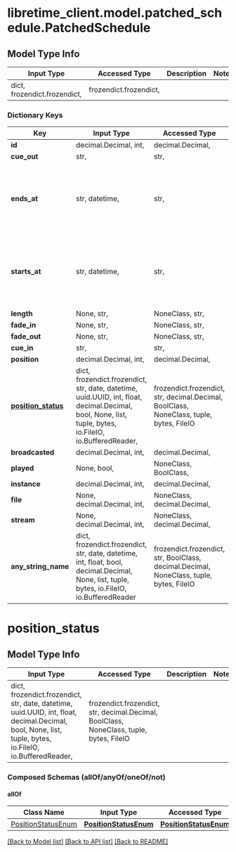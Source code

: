 # libretime_client.model.patched_schedule.PatchedSchedule

## Model Type Info
Input Type | Accessed Type | Description | Notes
------------ | ------------- | ------------- | -------------
dict, frozendict.frozendict,  | frozendict.frozendict,  |  | 

### Dictionary Keys
Key | Input Type | Accessed Type | Description | Notes
------------ | ------------- | ------------- | ------------- | -------------
**id** | decimal.Decimal, int,  | decimal.Decimal,  |  | [optional] 
**cue_out** | str,  | str,  |  | [optional] 
**ends_at** | str, datetime,  | str,  |  | [optional] value must conform to RFC-3339 date-time
**starts_at** | str, datetime,  | str,  |  | [optional] value must conform to RFC-3339 date-time
**length** | None, str,  | NoneClass, str,  |  | [optional] 
**fade_in** | None, str,  | NoneClass, str,  |  | [optional] 
**fade_out** | None, str,  | NoneClass, str,  |  | [optional] 
**cue_in** | str,  | str,  |  | [optional] 
**position** | decimal.Decimal, int,  | decimal.Decimal,  |  | [optional] 
**[position_status](#position_status)** | dict, frozendict.frozendict, str, date, datetime, uuid.UUID, int, float, decimal.Decimal, bool, None, list, tuple, bytes, io.FileIO, io.BufferedReader,  | frozendict.frozendict, str, decimal.Decimal, BoolClass, NoneClass, tuple, bytes, FileIO |  | [optional] 
**broadcasted** | decimal.Decimal, int,  | decimal.Decimal,  |  | [optional] 
**played** | None, bool,  | NoneClass, BoolClass,  |  | [optional] 
**instance** | decimal.Decimal, int,  | decimal.Decimal,  |  | [optional] 
**file** | None, decimal.Decimal, int,  | NoneClass, decimal.Decimal,  |  | [optional] 
**stream** | None, decimal.Decimal, int,  | NoneClass, decimal.Decimal,  |  | [optional] 
**any_string_name** | dict, frozendict.frozendict, str, date, datetime, int, float, bool, decimal.Decimal, None, list, tuple, bytes, io.FileIO, io.BufferedReader | frozendict.frozendict, str, BoolClass, decimal.Decimal, NoneClass, tuple, bytes, FileIO | any string name can be used but the value must be the correct type | [optional]

# position_status

## Model Type Info
Input Type | Accessed Type | Description | Notes
------------ | ------------- | ------------- | -------------
dict, frozendict.frozendict, str, date, datetime, uuid.UUID, int, float, decimal.Decimal, bool, None, list, tuple, bytes, io.FileIO, io.BufferedReader,  | frozendict.frozendict, str, decimal.Decimal, BoolClass, NoneClass, tuple, bytes, FileIO |  | 

### Composed Schemas (allOf/anyOf/oneOf/not)
#### allOf
Class Name | Input Type | Accessed Type | Description | Notes
------------- | ------------- | ------------- | ------------- | -------------
[PositionStatusEnum](PositionStatusEnum.md) | [**PositionStatusEnum**](PositionStatusEnum.md) | [**PositionStatusEnum**](PositionStatusEnum.md) |  | 

[[Back to Model list]](../../README.md#documentation-for-models) [[Back to API list]](../../README.md#documentation-for-api-endpoints) [[Back to README]](../../README.md)


